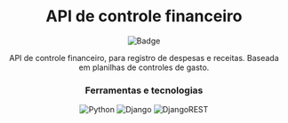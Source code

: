  <div align="center">
 
 <h1 align="center"> API de controle financeiro </h1> 

![Badge](https://img.shields.io/static/v1?label=status&message=EM%20DESENVOLVIMENTO&color=green&style=for-the-badge&logo=VSCODE)

<p align="center"> API de controle financeiro, para registro de despesas e receitas. Baseada em planilhas de controles de gasto. </p>

### Ferramentas e tecnologias

![Python](https://img.shields.io/badge/python-3670A0?style=for-the-badge&logo=python&logoColor=ffdd54)
![Django](https://img.shields.io/badge/django-%23092E20.svg?style=for-the-badge&logo=django&logoColor=white)
![DjangoREST](https://img.shields.io/badge/DJANGO-REST-ff1709?style=for-the-badge&logo=django&logoColor=white&color=ff1709&labelColor=gray)

</div>


